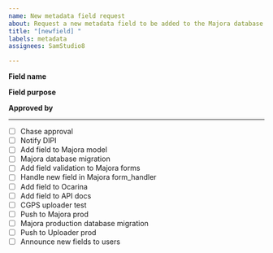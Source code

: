 ```yaml
---
name: New metadata field request
about: Request a new metadata field to be added to the Majora database and uploader
title: "[newfield] "
labels: metadata
assignees: SamStudio8

---
```


**Field name**

**Field purpose**

**Approved by**

***
* [ ] Chase approval
* [ ] Notify DIPI
* [ ] Add field to Majora model
* [ ] Majora database migration
* [ ] Add field validation to Majora forms
* [ ] Handle new field in Majora form_handler
* [ ] Add field to Ocarina
* [ ] Add field to API docs
* [ ] CGPS uploader test
* [ ] Push to Majora prod
* [ ] Majora production database migration
* [ ] Push to Uploader prod
* [ ] Announce new fields to users
